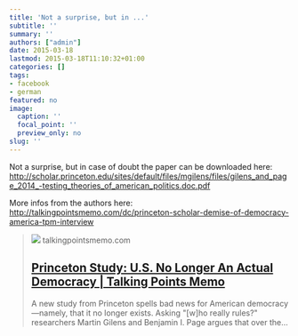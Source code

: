 ```yaml
---
title: 'Not a surprise, but in ...'
subtitle: ''
summary: ''
authors: ["admin"]
date: 2015-03-18
lastmod: 2015-03-18T11:10:32+01:00
categories: []
tags:
- facebook
- german
featured: no
image:
  caption: ''
  focal_point: ''
  preview_only: no
slug: ''
---
```

Not a surprise, but in case of doubt the paper can be downloaded here: http://scholar.princeton.edu/sites/default/files/mgilens/files/gilens_and_page_2014_-testing_theories_of_american_politics.doc.pdf﻿

More infos from the authors here: http://talkingpointsmemo.com/dc/princeton-scholar-demise-of-democracy-america-tpm-interview﻿
> [![](https://tpmsite-f8c0.kxcdn.com/wp-content/uploads/2014/04/pyki5gv7hpf2qwunerkw-1024x694-d41d8cd.jpg)](http://talkingpointsmemo.com/livewire/princeton-experts-say-us-no-longer-democracy)
> talkingpointsmemo.com
> ## [Princeton Study: U.S. No Longer An Actual Democracy | Talking Points Memo](http://talkingpointsmemo.com/livewire/princeton-experts-say-us-no-longer-democracy)
>
>A new study from Princeton spells bad news for American democracy—namely, that it no longer exists. Asking "[w]ho really rules?" researchers Martin Gilens and Benjamin I. Page argues that over the…


